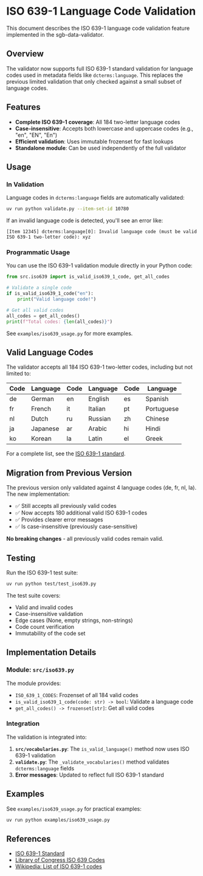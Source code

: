 # ISO 639-1 Language Code Validation

This document describes the ISO 639-1 language code validation feature implemented in the sgb-data-validator.

## Overview

The validator now supports full ISO 639-1 standard validation for language codes used in metadata fields like `dcterms:language`. This replaces the previous limited validation that only checked against a small subset of language codes.

## Features

- **Complete ISO 639-1 coverage**: All 184 two-letter language codes
- **Case-insensitive**: Accepts both lowercase and uppercase codes (e.g., "en", "EN", "En")
- **Efficient validation**: Uses immutable frozenset for fast lookups
- **Standalone module**: Can be used independently of the full validator

## Usage

### In Validation

Language codes in `dcterms:language` fields are automatically validated:

```bash
uv run python validate.py --item-set-id 10780
```

If an invalid language code is detected, you'll see an error like:

```
[Item 12345] dcterms:language[0]: Invalid language code (must be valid ISO 639-1 two-letter code): xyz
```

### Programmatic Usage

You can use the ISO 639-1 validation module directly in your Python code:

```python
from src.iso639 import is_valid_iso639_1_code, get_all_codes

# Validate a single code
if is_valid_iso639_1_code("en"):
    print("Valid language code!")

# Get all valid codes
all_codes = get_all_codes()
print(f"Total codes: {len(all_codes)}")
```

See `examples/iso639_usage.py` for more examples.

## Valid Language Codes

The validator accepts all 184 ISO 639-1 two-letter codes, including but not limited to:

| Code | Language | Code | Language | Code | Language   |
| ---- | -------- | ---- | -------- | ---- | ---------- |
| de   | German   | en   | English  | es   | Spanish    |
| fr   | French   | it   | Italian  | pt   | Portuguese |
| nl   | Dutch    | ru   | Russian  | zh   | Chinese    |
| ja   | Japanese | ar   | Arabic   | hi   | Hindi      |
| ko   | Korean   | la   | Latin    | el   | Greek      |

For a complete list, see the [ISO 639-1 standard](https://www.loc.gov/standards/iso639-2/php/code_list.php).

## Migration from Previous Version

The previous version only validated against 4 language codes (de, fr, nl, la). The new implementation:

- ✅ Still accepts all previously valid codes
- ✅ Now accepts 180 additional valid ISO 639-1 codes
- ✅ Provides clearer error messages
- ✅ Is case-insensitive (previously case-sensitive)

**No breaking changes** - all previously valid codes remain valid.

## Testing

Run the ISO 639-1 test suite:

```bash
uv run python test/test_iso639.py
```

The test suite covers:

- Valid and invalid codes
- Case-insensitive validation
- Edge cases (None, empty strings, non-strings)
- Code count verification
- Immutability of the code set

## Implementation Details

### Module: `src/iso639.py`

The module provides:

- `ISO_639_1_CODES`: Frozenset of all 184 valid codes
- `is_valid_iso639_1_code(code: str) -> bool`: Validate a language code
- `get_all_codes() -> frozenset[str]`: Get all valid codes

### Integration

The validation is integrated into:

1. **`src/vocabularies.py`**: The `is_valid_language()` method now uses ISO 639-1 validation
2. **`validate.py`**: The `_validate_vocabularies()` method validates `dcterms:language` fields
3. **Error messages**: Updated to reflect full ISO 639-1 standard

## Examples

See `examples/iso639_usage.py` for practical examples:

```bash
uv run python examples/iso639_usage.py
```

## References

- [ISO 639-1 Standard](https://www.loc.gov/standards/iso639-2/php/code_list.php)
- [Library of Congress ISO 639 Codes](https://www.loc.gov/standards/iso639-2/)
- [Wikipedia: List of ISO 639-1 codes](https://en.wikipedia.org/wiki/List_of_ISO_639-1_codes)

